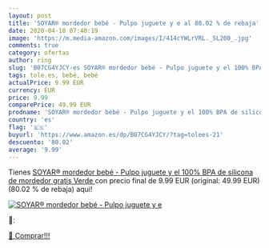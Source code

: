 ```yaml
---
layout: post
title: 'SOYAR® mordedor bebé - Pulpo juguete y e al 80.02 % de rebaja'
date: 2020-04-18 07:40:19
image: 'https://m.media-amazon.com/images/I/414cYWLrVRL._SL200_.jpg'
comments: true
category: ofertas
author: ring
slug: 'B07CG4YJCY-es SOYAR® mordedor bebé - Pulpo juguete y el 100% BPA de...'
tags: tole.es, bebé, bebé
actualPrice: 9.99 EUR
currency: EUR
price: 9.99
comparePrice: 49.99 EUR
prodname: 'SOYAR® mordedor bebé - Pulpo juguete y el 100% BPA de silicona de mordedor gratis  Verde '
country: 'es'
flag: '🇪🇸'
buyurl: 'https://www.amazon.es/dp/B07CG4YJCY/?tag=tolees-21'
descuento: '80.02'
average: '9.99'
---
```


Tienes [SOYAR® mordedor bebé - Pulpo juguete y el 100% BPA de silicona de mordedor gratis  Verde ](https://www.amazon.es/dp/B07CG4YJCY/?tag=tolees-21) con precio final de  9.99 EUR (original: 49.99 EUR) (80.02 %  de rebaja) aqui!

[![SOYAR® mordedor bebé - Pulpo juguete y e](https://m.media-amazon.com/images/I/414cYWLrVRL._SL200_.jpg)](https://www.amazon.es/dp/B07CG4YJCY/?tag=tolees-21)

🔎:


[🛒 Comprar!!!](https://www.amazon.es/dp/B07CG4YJCY/?tag=tolees-21)
